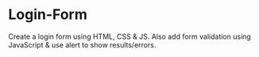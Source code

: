 # Login-Form
Create a login form using HTML, CSS &amp; JS. Also add form validation using JavaScript &amp; use alert to show results/errors.
